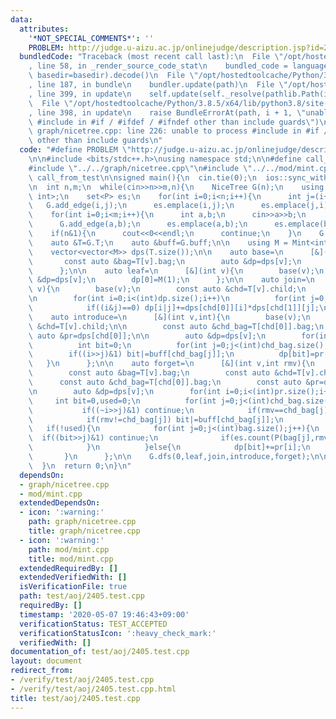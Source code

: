 ```yaml
---
data:
  attributes:
    '*NOT_SPECIAL_COMMENTS*': ''
    PROBLEM: http://judge.u-aizu.ac.jp/onlinejudge/description.jsp?id=2405
  bundledCode: "Traceback (most recent call last):\n  File \"/opt/hostedtoolcache/Python/3.8.5/x64/lib/python3.8/site-packages/onlinejudge_verify/documentation/build.py\"\
    , line 58, in _render_source_code_stat\n    bundled_code = language.bundle(stat.path,\
    \ basedir=basedir).decode()\n  File \"/opt/hostedtoolcache/Python/3.8.5/x64/lib/python3.8/site-packages/onlinejudge_verify/languages/cplusplus.py\"\
    , line 187, in bundle\n    bundler.update(path)\n  File \"/opt/hostedtoolcache/Python/3.8.5/x64/lib/python3.8/site-packages/onlinejudge_verify/languages/cplusplus_bundle.py\"\
    , line 399, in update\n    self.update(self._resolve(pathlib.Path(included), included_from=path))\n\
    \  File \"/opt/hostedtoolcache/Python/3.8.5/x64/lib/python3.8/site-packages/onlinejudge_verify/languages/cplusplus_bundle.py\"\
    , line 398, in update\n    raise BundleErrorAt(path, i + 1, \"unable to process\
    \ #include in #if / #ifdef / #ifndef other than include guards\")\nonlinejudge_verify.languages.cplusplus_bundle.BundleErrorAt:\
    \ graph/nicetree.cpp: line 226: unable to process #include in #if / #ifdef / #ifndef\
    \ other than include guards\n"
  code: "#define PROBLEM \"http://judge.u-aizu.ac.jp/onlinejudge/description.jsp?id=2405\"\
    \n\n#include <bits/stdc++.h>\nusing namespace std;\n\n#define call_from_test\n\
    #include \"../../graph/nicetree.cpp\"\n#include \"../../mod/mint.cpp\"\n#undef\
    \ call_from_test\n\nsigned main(){\n  cin.tie(0);\n  ios::sync_with_stdio(0);\n\
    \n  int n,m;\n  while(cin>>n>>m,n){\n    NiceTree G(n);\n    using P = pair<int,\
    \ int>;\n    set<P> es;\n    for(int i=0;i<n;i++){\n      int j=(i+1)%n;\n   \
    \   G.add_edge(i,j);\n      es.emplace(i,j);\n      es.emplace(j,i);\n    }\n\
    \    for(int i=0;i<m;i++){\n      int a,b;\n      cin>>a>>b;\n      a--;b--;\n\
    \      G.add_edge(a,b);\n      es.emplace(a,b);\n      es.emplace(b,a);\n    }\n\
    \    if(n&1){\n      cout<<0<<endl;\n      continue;\n    }\n    G.build();\n\
    \    auto &T=G.T;\n    auto &buff=G.buff;\n\n    using M = Mint<int, 1000003>;\n\
    \    vector<vector<M>> dps(T.size());\n\n    auto base=\n      [&](int v){\n \
    \       const auto &bag=T[v].bag;\n        auto &dp=dps[v];\n        dp.assign(1<<bag.size(),0);\n\
    \      };\n\n    auto leaf=\n      [&](int v){\n        base(v);\n        auto\
    \ &dp=dps[v];\n        dp[0]=M(1);\n      };\n\n    auto join=\n      [&](int\
    \ v){\n        base(v);\n        const auto &chd=T[v].child;\n        auto &dp=dps[v];\n\
    \n        for(int i=0;i<(int)dp.size();i++)\n          for(int j=0;j<(int)dp.size();j++)\n\
    \            if((i&j)==0) dp[i|j]+=dps[chd[0]][i]*dps[chd[1]][j];\n      };\n\n\
    \    auto introduce=\n      [&](int v,int){\n        base(v);\n        const auto\
    \ &chd=T[v].child;\n\n        const auto &chd_bag=T[chd[0]].bag;\n        const\
    \ auto &pr=dps[chd[0]];\n\n        auto &dp=dps[v];\n        for(int i=0;i<(int)pr.size();i++){\n\
    \          int bit=0;\n          for(int j=0;j<(int)chd_bag.size();j++)\n    \
    \        if((i>>j)&1) bit|=buff[chd_bag[j]];\n          dp[bit]=pr[i];\n     \
    \   }\n      };\n\n    auto forget=\n      [&](int v,int rmv){\n        base(v);\n\
    \        const auto &bag=T[v].bag;\n        const auto &chd=T[v].child;\n\n  \
    \      const auto &chd_bag=T[chd[0]].bag;\n        const auto &pr=dps[chd[0]];\n\
    \n        auto &dp=dps[v];\n        for(int i=0;i<(int)pr.size();i++){\n     \
    \     int bit=0,used=0;\n          for(int j=0;j<(int)chd_bag.size();j++){\n \
    \           if((~i>>j)&1) continue;\n            if(rmv==chd_bag[j]) used=1;\n\
    \            if(rmv!=chd_bag[j]) bit|=buff[chd_bag[j]];\n          }\n       \
    \   if(!used){\n            for(int j=0;j<(int)bag.size();j++){\n            \
    \  if((bit>>j)&1) continue;\n              if(es.count(P(bag[j],rmv))) dp[bit|(1<<j)]+=pr[i];\n\
    \            }\n          }else{\n            dp[bit]+=pr[i];\n          }\n \
    \       }\n      };\n\n    G.dfs(0,leaf,join,introduce,forget);\n\n    cout<<dps[0][1]<<endl;\n\
    \  }\n  return 0;\n}\n"
  dependsOn:
  - graph/nicetree.cpp
  - mod/mint.cpp
  extendedDependsOn:
  - icon: ':warning:'
    path: graph/nicetree.cpp
    title: graph/nicetree.cpp
  - icon: ':warning:'
    path: mod/mint.cpp
    title: mod/mint.cpp
  extendedRequiredBy: []
  extendedVerifiedWith: []
  isVerificationFile: true
  path: test/aoj/2405.test.cpp
  requiredBy: []
  timestamp: '2020-05-07 19:46:43+09:00'
  verificationStatus: TEST_ACCEPTED
  verificationStatusIcon: ':heavy_check_mark:'
  verifiedWith: []
documentation_of: test/aoj/2405.test.cpp
layout: document
redirect_from:
- /verify/test/aoj/2405.test.cpp
- /verify/test/aoj/2405.test.cpp.html
title: test/aoj/2405.test.cpp
---
```

